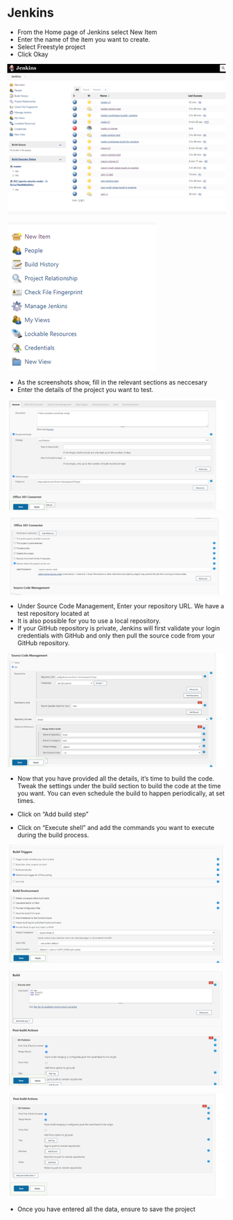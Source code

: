 # Jenkins


- From the Home page of Jenkins select New Item
- Enter the name of the item you want to create. 
- Select Freestyle project
- Click Okay

![](../images/Screenshot%202022-09-01%20155713.png)

![](../images/Screenshot%202022-09-01%20155728.png)

- As the screenshots show, fill in the relevant sections as neccesary 
- Enter the details of the project you want to test.



![](../images/Screenshot%202022-09-01%20155850.png)


![](../images/Screenshot%202022-09-01%20155901.png)

- Under Source Code Management, Enter your repository URL. We have a test repository located at
- It is also possible for you to use a local repository.
- If your GitHub repository is private, Jenkins will first validate your login credentials with GitHub and only then pull the source code from your GitHub repository.


![](../images/Screenshot%202022-09-01%20155915.png)

- Now that you have provided all the details, it’s time to build the code. Tweak the settings under the build section to build the code at the time you want. You can even schedule the build to happen periodically, at set times.

- Click on “Add build step”
-  Click on “Execute shell” and add the commands you want to execute during the build process.


![](../images/Screenshot%202022-09-01%20155931.png)

![](../images/Screenshot%202022-09-01%20155944.png)

![](../images/Screenshot%202022-09-01%20155954.png)

- Once you have entered all the data, ensure to save the project





